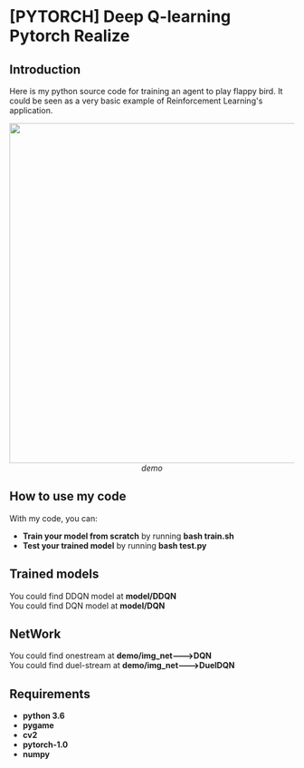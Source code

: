 # [PYTORCH] Deep Q-learning Pytorch Realize

## Introduction

Here is my python source code for training an agent to play flappy bird. It could be seen as a very basic example of Reinforcement Learning's application.
<p align="center">
  <img src="show/flappybird.gif" width=600><br/>
  <i>demo</i>
</p>

## How to use my code

With my code, you can:
* **Train your model from scratch** by running **bash train.sh**
* **Test your trained model** by running **bash test.py**

## Trained models

You could find DDQN model at **model/DDQN**  
You could find DQN  model at **model/DQN**


## NetWork
You could find onestream at **demo/img_net--->DQN**  
You could find duel-stream at **demo/img_net--->DuelDQN**  
 
## Requirements

* **python 3.6**
* **pygame**
* **cv2**
* **pytorch-1.0** 
* **numpy**
